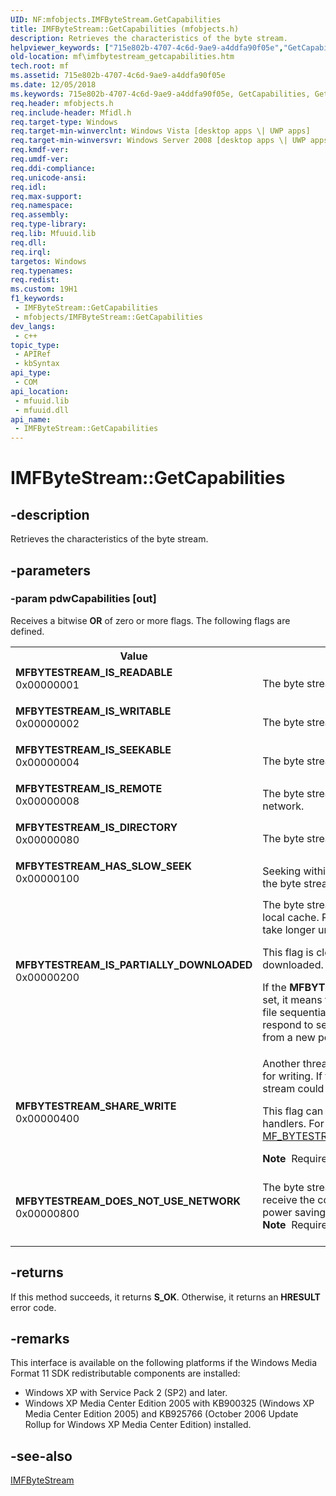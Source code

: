 ```yaml
---
UID: NF:mfobjects.IMFByteStream.GetCapabilities
title: IMFByteStream::GetCapabilities (mfobjects.h)
description: Retrieves the characteristics of the byte stream.
helpviewer_keywords: ["715e802b-4707-4c6d-9ae9-a4ddfa90f05e","GetCapabilities","GetCapabilities method [Media Foundation]","GetCapabilities method [Media Foundation]","IMFByteStream interface","IMFByteStream interface [Media Foundation]","GetCapabilities method","IMFByteStream.GetCapabilities","IMFByteStream::GetCapabilities","MFBYTESTREAM_DOES_NOT_USE_NETWORK","MFBYTESTREAM_HAS_SLOW_SEEK","MFBYTESTREAM_IS_DIRECTORY","MFBYTESTREAM_IS_PARTIALLY_DOWNLOADED","MFBYTESTREAM_IS_READABLE","MFBYTESTREAM_IS_REMOTE","MFBYTESTREAM_IS_SEEKABLE","MFBYTESTREAM_IS_WRITABLE","MFBYTESTREAM_SHARE_WRITE","mf.imfbytestream_getcapabilities","mfobjects/IMFByteStream::GetCapabilities"]
old-location: mf\imfbytestream_getcapabilities.htm
tech.root: mf
ms.assetid: 715e802b-4707-4c6d-9ae9-a4ddfa90f05e
ms.date: 12/05/2018
ms.keywords: 715e802b-4707-4c6d-9ae9-a4ddfa90f05e, GetCapabilities, GetCapabilities method [Media Foundation], GetCapabilities method [Media Foundation],IMFByteStream interface, IMFByteStream interface [Media Foundation],GetCapabilities method, IMFByteStream.GetCapabilities, IMFByteStream::GetCapabilities, MFBYTESTREAM_DOES_NOT_USE_NETWORK, MFBYTESTREAM_HAS_SLOW_SEEK, MFBYTESTREAM_IS_DIRECTORY, MFBYTESTREAM_IS_PARTIALLY_DOWNLOADED, MFBYTESTREAM_IS_READABLE, MFBYTESTREAM_IS_REMOTE, MFBYTESTREAM_IS_SEEKABLE, MFBYTESTREAM_IS_WRITABLE, MFBYTESTREAM_SHARE_WRITE, mf.imfbytestream_getcapabilities, mfobjects/IMFByteStream::GetCapabilities
req.header: mfobjects.h
req.include-header: Mfidl.h
req.target-type: Windows
req.target-min-winverclnt: Windows Vista [desktop apps \| UWP apps]
req.target-min-winversvr: Windows Server 2008 [desktop apps \| UWP apps]
req.kmdf-ver: 
req.umdf-ver: 
req.ddi-compliance: 
req.unicode-ansi: 
req.idl: 
req.max-support: 
req.namespace: 
req.assembly: 
req.type-library: 
req.lib: Mfuuid.lib
req.dll: 
req.irql: 
targetos: Windows
req.typenames: 
req.redist: 
ms.custom: 19H1
f1_keywords:
 - IMFByteStream::GetCapabilities
 - mfobjects/IMFByteStream::GetCapabilities
dev_langs:
 - c++
topic_type:
 - APIRef
 - kbSyntax
api_type:
 - COM
api_location:
 - mfuuid.lib
 - mfuuid.dll
api_name:
 - IMFByteStream::GetCapabilities
---
```


# IMFByteStream::GetCapabilities


## -description

Retrieves the characteristics of the byte stream.

## -parameters

### -param pdwCapabilities [out]

Receives a bitwise <b>OR</b> of zero or more flags. The following flags are defined.

<table>
<tr>
<th>Value</th>
<th>Meaning</th>
</tr>
<tr>
<td width="40%"><a id="MFBYTESTREAM_IS_READABLE"></a><a id="mfbytestream_is_readable"></a><dl>
<dt><b>MFBYTESTREAM_IS_READABLE</b></dt>
<dt>0x00000001</dt>
</dl>
</td>
<td width="60%">
The byte stream can be read.
              

</td>
</tr>
<tr>
<td width="40%"><a id="MFBYTESTREAM_IS_WRITABLE"></a><a id="mfbytestream_is_writable"></a><dl>
<dt><b>MFBYTESTREAM_IS_WRITABLE</b></dt>
<dt>0x00000002</dt>
</dl>
</td>
<td width="60%">
The byte stream can be written to.
              

</td>
</tr>
<tr>
<td width="40%"><a id="MFBYTESTREAM_IS_SEEKABLE"></a><a id="mfbytestream_is_seekable"></a><dl>
<dt><b>MFBYTESTREAM_IS_SEEKABLE</b></dt>
<dt>0x00000004</dt>
</dl>
</td>
<td width="60%">
The byte stream can be seeked.
              

</td>
</tr>
<tr>
<td width="40%"><a id="MFBYTESTREAM_IS_REMOTE"></a><a id="mfbytestream_is_remote"></a><dl>
<dt><b>MFBYTESTREAM_IS_REMOTE</b></dt>
<dt>0x00000008</dt>
</dl>
</td>
<td width="60%">
The byte stream is from a remote source, such as a network.
              

</td>
</tr>
<tr>
<td width="40%"><a id="MFBYTESTREAM_IS_DIRECTORY"></a><a id="mfbytestream_is_directory"></a><dl>
<dt><b>MFBYTESTREAM_IS_DIRECTORY</b></dt>
<dt>0x00000080</dt>
</dl>
</td>
<td width="60%">
The byte stream represents a file directory.
              

</td>
</tr>
<tr>
<td width="40%"><a id="MFBYTESTREAM_HAS_SLOW_SEEK"></a><a id="mfbytestream_has_slow_seek"></a><dl>
<dt><b>MFBYTESTREAM_HAS_SLOW_SEEK</b></dt>
<dt>0x00000100</dt>
</dl>
</td>
<td width="60%">
Seeking within this stream might be slow. For example, the byte stream might download from a network.

</td>
</tr>
<tr>
<td width="40%"><a id="MFBYTESTREAM_IS_PARTIALLY_DOWNLOADED"></a><a id="mfbytestream_is_partially_downloaded"></a><dl>
<dt><b>MFBYTESTREAM_IS_PARTIALLY_DOWNLOADED</b></dt>
<dt>0x00000200</dt>
</dl>
</td>
<td width="60%">
The byte stream is currently downloading data to a local cache.
              Read operations on the byte stream might take longer until the data is completely downloaded.

This flag is cleared after all of the data has been downloaded.

If the <b>MFBYTESTREAM_HAS_SLOW_SEEK</b> flag is also set, it means the byte stream must download the entire file sequentially. Otherwise, the byte stream can respond to seek requests by restarting the download from a new point in the stream.

</td>
</tr>
<tr>
<td width="40%"><a id="MFBYTESTREAM_SHARE_WRITE"></a><a id="mfbytestream_share_write"></a><dl>
<dt><b>MFBYTESTREAM_SHARE_WRITE</b></dt>
<dt>0x00000400</dt>
</dl>
</td>
<td width="60%">
Another thread or process can open this byte stream for writing. If this flag is present, the length of the
byte stream could change while it is being read. 

This flag can affect the behavior of byte-stream handlers. For more information, see <a href="/windows/desktop/medfound/mf-bytestreamhandler-accepts-share-write">MF_BYTESTREAMHANDLER_ACCEPTS_SHARE_WRITE</a>.

<div class="alert"><b>Note</b>  Requires Windows 7 or later.</div>
<div> </div>
</td>
</tr>
<tr>
<td width="40%"><a id="MFBYTESTREAM_DOES_NOT_USE_NETWORK"></a><a id="mfbytestream_does_not_use_network"></a><dl>
<dt><b>MFBYTESTREAM_DOES_NOT_USE_NETWORK</b></dt>
<dt>0x00000800</dt>
</dl>
</td>
<td width="60%">
The byte stream is not currently
using the network to receive the content.  Networking hardware
may enter a power saving state when this bit is set.

<div class="alert"><b>Note</b>  Requires Windows 8 or later.</div>
<div> </div>
</td>
</tr>
</table>

## -returns

If this method succeeds, it returns <b xmlns:loc="http://microsoft.com/wdcml/l10n">S_OK</b>. Otherwise, it returns an <b xmlns:loc="http://microsoft.com/wdcml/l10n">HRESULT</b> error code.

## -remarks

This interface is available on the following platforms if the Windows Media Format 11 SDK redistributable components are installed:

<ul>
<li>Windows XP with Service Pack 2 (SP2) and later.</li>
<li>Windows XP Media Center Edition 2005 with KB900325 (Windows XP Media Center Edition 2005) and KB925766 (October 2006 Update Rollup for Windows XP Media Center Edition) installed.</li>
</ul>

## -see-also

<a href="/windows/desktop/api/mfobjects/nn-mfobjects-imfbytestream">IMFByteStream</a>

